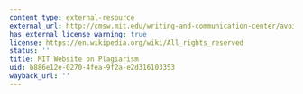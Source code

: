 ```yaml
---
content_type: external-resource
external_url: http://cmsw.mit.edu/writing-and-communication-center/avoiding-plagiarism/
has_external_license_warning: true
license: https://en.wikipedia.org/wiki/All_rights_reserved
status: ''
title: MIT Website on Plagiarism
uid: b886e12e-0270-4fea-9f2a-e2d316103353
wayback_url: ''
---
```

